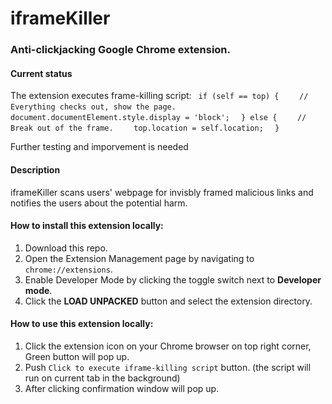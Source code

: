 # iframeKiller

### Anti-clickjacking Google Chrome extension.

#### Current status

The extension executes frame-killing script:
` if (self == top) {`
`    // Everything checks out, show the page.`
`    document.documentElement.style.display = 'block';`
`  } else {`
`    // Break out of the frame.`
`    top.location = self.location;`
`  }`

Further testing and imporvement is needed

#### Description

iframeKiller scans users' webpage for invisbly framed malicious links and notifies the users about the potential harm.

#### How to install this extension locally:

1. Download this repo.
2. Open the Extension Management page by navigating to `chrome://extensions`.
3. Enable Developer Mode by clicking the toggle switch next to **Developer mode**.
4. Click the **LOAD UNPACKED** button and select the extension directory.

#### How to use this extension locally:

1. Click the extension icon on your Chrome browser on top right corner, Green button will pop up.
2. Push `Click to execute iframe-killing script` button. (the script will run on current tab in the background)
3. After clicking confirmation window will pop up.


